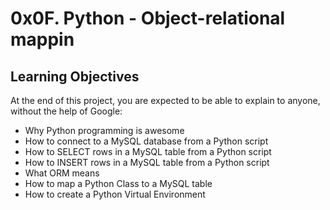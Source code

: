 # 0x0F. Python - Object-relational mappin

## Learning Objectives
At the end of this project, you are expected to be able to explain to anyone, without the help of Google:


* Why Python programming is awesome
* How to connect to a MySQL database from a Python script
* How to SELECT rows in a MySQL table from a Python script
* How to INSERT rows in a MySQL table from a Python script
* What ORM means
* How to map a Python Class to a MySQL table
* How to create a Python Virtual Environment
